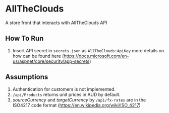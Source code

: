 # AllTheClouds
A store front that interacts with AllTheClouds API

## How To Run
1. Insert API secret in `secrets.json` as `AllTheClouds:ApiKey` more details on how can be found here (https://docs.microsoft.com/en-us/aspnet/core/security/app-secrets)

## Assumptions
1. Authentication for customers is not implemented.
2. `/api/Products` returns unit prices in AUD by default.
3. *sourceCurrency* and *targetCurrency* by `/api/fx-rates` are in the ISO4217 code format (https://en.wikipedia.org/wiki/ISO_4217)

